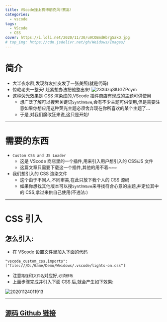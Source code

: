 ```yaml
---
title: VScode撞上赛博朋克风!赛高!
categories:
  - vscode
tags:
  - VScode
  - CSS
cover: https://i.loli.net/2020/11/30/u9COBmdHbrgSakQ.jpg
# top_img: https://cdn.jsdelivr.net/gh/Weidows/Images/
---
```


<!--
 * @Author: Weidows
 * @LastEditors: Weidows
 * @LastEditTime: 2020-11-30 21:55:31
 * @FilePath: \Weidowsd:\Game\Demo\Github\Blog\source\_posts\vscode\custom_css.md
-->

# 简介

- 大半夜水群,发现群友扯皮发了一张美照(就是代码)
- 惊艳老夫一整天! 赶紧想办法把他整出来!
  ![23XdzqSlUGZPcym](https://i.loli.net/2020/11/30/jkVQ7r2LuKMx8EB.jpg)
- 这种荧光效果是 CSS 渲染成的,VScode 插件商店有现成的主题可供使用
  - 想广泛了解可以搜索关键词`SynthWave`,会有不少主题可供使用,但是需要注意如果你想应用这种荧光主题必须舍弃现在你所喜欢的某个主题了...
  - 于是,对我们魔改狂来说,这只是开始!

---

# 需要的东西

- `Custom CSS and JS Loader`
  - 这是 VScode 商店里的一个插件,用来引入用户想引入的 CSS/JS 文件
  - 这篇文章只需要下载这一个插件,其他的用不着~~~
- 我们想引入的 CSS 渲染文件
  - 这个由于不同人,不同审美,在此只放下我个人的 CSS 源码
  - 如果你想找其他版本可以搜`SynthWave`来寻找符合心意的主题,并定位其中的 CSS,拿过来供自己使用(不违法:)

---

# CSS 引入

## 怎么引入:

- 在 VScode 设置文件里加入下面的代码

```
"vscode_custom_css.imports": ["file:///D:/Game/Demo/Weidows/.vscode/lights-on.css"]
```

- 注意`路径`和`文件名`对应好,`必须修改`
- 上面步骤完成并引入下面 CSS 后,就会产生如下效果:

![20201124011913](https://i.loli.net/2020/11/30/Mue7ZD5zR1vCkLf.jpg)

---

## [源码 Github 链接](https://github.com/Weidows/Programming-Configuration/blob/master/.vscode/lights-on.css)
